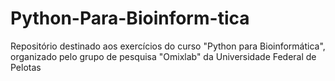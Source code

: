 # Python-Para-Bioinform-tica
Repositório destinado aos exercícios do curso "Python para Bioinformática", organizado pelo grupo de pesquisa "Omixlab" da Universidade Federal de Pelotas
